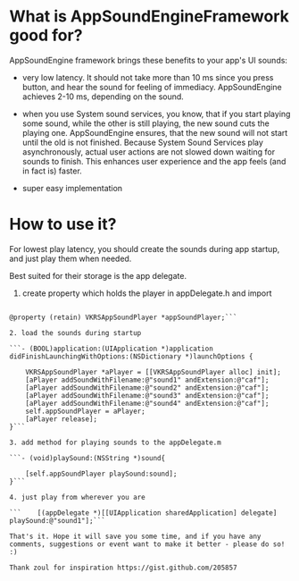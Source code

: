 What is AppSoundEngineFramework good for?
=========================================

AppSoundEngine framework brings these benefits to your app's UI sounds:

- very low latency. It should not take more than 10 ms since you press button, and hear the sound for feeling of immediacy. AppSoundEngine achieves 2-10 ms, depending on the sound.

- when you use System sound services, you know, that if you start playing some sound, while the other is still playing, the new sound cuts the playing one. AppSoundEngine ensures, that the new sound will not start until the old is not finished. Because System Sound Services play asynchronously, actual user actions are not slowed down waiting for sounds to finish. This enhances user experience and the app feels (and in fact is) faster.

- super easy implementation

How to use it?
==============

For lowest play latency, you should create the sounds during app startup, and just play them when needed.

Best suited for their storage is the app delegate.



1. create property which holds the player in appDelegate.h and import

````#import "VKRSAppSoundPlayer.h"

@property (retain) VKRSAppSoundPlayer *appSoundPlayer;```

2. load the sounds during startup

```- (BOOL)application:(UIApplication *)application didFinishLaunchingWithOptions:(NSDictionary *)launchOptions {

    VKRSAppSoundPlayer *aPlayer = [[VKRSAppSoundPlayer alloc] init];        
    [aPlayer addSoundWithFilename:@"sound1" andExtension:@"caf"];
    [aPlayer addSoundWithFilename:@"sound2" andExtension:@"caf"];
    [aPlayer addSoundWithFilename:@"sound3" andExtension:@"caf"];
    [aPlayer addSoundWithFilename:@"sound4" andExtension:@"caf"];
    self.appSoundPlayer = aPlayer;
    [aPlayer release];       
}```

3. add method for playing sounds to the appDelegate.m

```- (void)playSound:(NSString *)sound{	
    
    [self.appSoundPlayer playSound:sound];          
}```

4. just play from wherever you are

```    [(appDelegate *)[[UIApplication sharedApplication] delegate] playSound:@"sound1"];```

That's it. Hope it will save you some time, and if you have any comments, suggestions or event want to make it better - please do so! :)

Thank zoul for inspiration https://gist.github.com/205857

